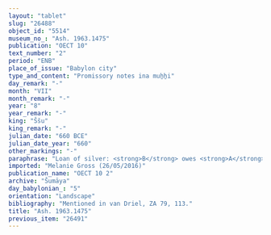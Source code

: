 ```yaml
---
layout: "tablet"
slug: "26488"
object_id: "5514"
museum_no_: "Ash. 1963.1475"
publication: "OECT 10"
text_number: "2"
period: "ENB"
place_of_issue: "Babylon city"
type_and_content: "Promissory notes ina muẖẖi"
day_remark: "-"
month: "VII"
month_remark: "-"
year: "8"
year_remark: "-"
king: "Ššu"
king_remark: "-"
julian_date: "660 BCE"
julian_date_year: "660"
other_markings: "-"
paraphrase: "Loan of silver: <strong>B</strong> owes <strong>A</strong> 10 shekels of silver. The debt will bear a monthly interest of 1/4 shekel (5% p.a.). The debt is secured by a pledge in terms of the young woman (<em>ṣahirtu</em>) <strong><sup>f</sup>C</strong>. 2 witnesses and the scribe.<br /> <br /> <strong>A</strong> = Bēl-ahhē-erība; <strong>B</strong> = Aia-ahu/Upāqu; <strong><sup>f</sup>C</strong> = <sup>f</sup>Ina-Esaggil-&scaron;imīnni<br /> &nbsp;"
imported: "Melanie Gross (26/05/2016)"
publication_name: "OECT 10 2"
archive: "Šumāya"
day_babylonian_: "5"
orientation: "Landscape"
bibliography: "Mentioned in van Driel, ZA 79, 113."
title: "Ash. 1963.1475"
previous_item: "26491"
---
```

